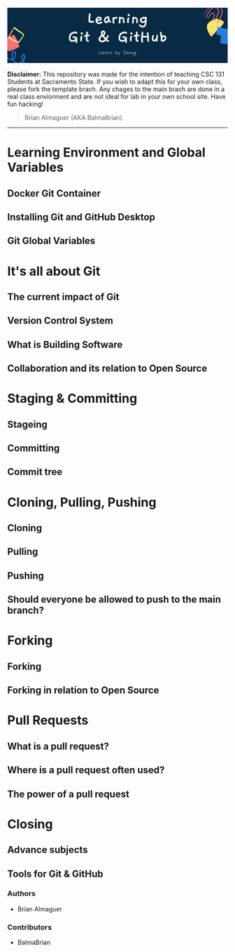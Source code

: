 ![Banner](https://github.com/BalmaBrian/git-started/blob/main/images/README%20Banner.png)

**Disclaimer:** This repository was made for the intention of teaching CSC 131 Students at Sacramento State. If you wish to adapt this for your own class, please fork the template brach. Any chages to the main brach are done in a real class enviorment and are not ideal for lab in your own school site. Have fun hacking!

> Brian Almaguer (AKA BalmaBrian)

---

# Learning Environment and Global Variables

## Docker Git Container

## Installing Git and GitHub Desktop

## Git Global Variables

# It's all about Git

## The current impact of Git

## Version Control System

## What is Building Software

## Collaboration and its relation to Open Source

# Staging & Committing

## Stageing

## Committing

## Commit tree

# Cloning, Pulling, Pushing

## Cloning

## Pulling

## Pushing

## Should everyone be allowed to push to the main branch?

# Forking

## Forking

## Forking in relation to Open Source

# Pull Requests

## What is a pull request?

## Where is a pull request often used?

## The power of a pull request

# Closing

## Advance subjects

## Tools for Git & GitHub

### Authors

- Brian Almaguer

### Contributors

- BalmaBrian
